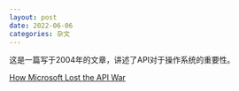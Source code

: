 ```yaml
---
layout: post
date: 2022-06-06
categories: 杂文
---
```


这是一篇写于2004年的文章，讲述了API对于操作系统的重要性。

[How Microsoft Lost the API War](https://www.joelonsoftware.com/2004/06/13/how-microsoft-lost-the-api-war/)
